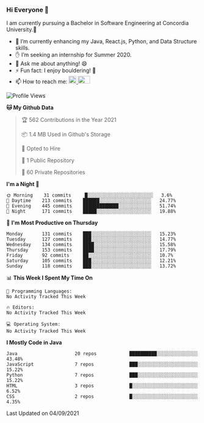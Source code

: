 ### Hi Everyone 👋
I am currently pursuing a Bachelor in Software Engineering at Concordia University.🏫

- 🌱 I’m currently enhancing my Java, React.js, Python, and Data Structure skills.
- ✋ I’m seeking an internship for Summer 2020.
- 💬 Ask me about anything! 😄
- ⚡ Fun fact: I enjoy bouldering! 🧗‍
- 📫 How to reach me: <a href="https://www.linkedin.com/in/siu-tong-ye/" target="_blank"> <img width="20px" width="32" src="https://cdn.jsdelivr.net/npm/simple-icons@v3/icons/linkedin.svg" /> </a> <a href="mailto:SiuTongYe@gmail.com" target="_blank"> <img height="20" width="32" src="https://cdn.jsdelivr.net/npm/simple-icons@v3/icons/gmail.svg" /> </a>

<!--START_SECTION:waka-->
![Profile Views](http://img.shields.io/badge/Profile%20Views-1-blue)

**🐱 My Github Data** 

> 🏆 562 Contributions in the Year 2021
 > 
> 📦 1.4 MB Used in Github's Storage 
 > 
> 💼 Opted to Hire
 > 
> 📜 1 Public Repository 
 > 
> 🔑 60 Private Repositories  
 > 
**I'm a Night 🦉** 

```text
🌞 Morning    31 commits     █░░░░░░░░░░░░░░░░░░░░░░░░   3.6% 
🌆 Daytime    213 commits    ██████░░░░░░░░░░░░░░░░░░░   24.77% 
🌃 Evening    445 commits    █████████████░░░░░░░░░░░░   51.74% 
🌙 Night      171 commits    █████░░░░░░░░░░░░░░░░░░░░   19.88%

```
📅 **I'm Most Productive on Thursday** 

```text
Monday       131 commits    ███░░░░░░░░░░░░░░░░░░░░░░   15.23% 
Tuesday      127 commits    ███░░░░░░░░░░░░░░░░░░░░░░   14.77% 
Wednesday    134 commits    ████░░░░░░░░░░░░░░░░░░░░░   15.58% 
Thursday     153 commits    ████░░░░░░░░░░░░░░░░░░░░░   17.79% 
Friday       92 commits     ██░░░░░░░░░░░░░░░░░░░░░░░   10.7% 
Saturday     105 commits    ███░░░░░░░░░░░░░░░░░░░░░░   12.21% 
Sunday       118 commits    ███░░░░░░░░░░░░░░░░░░░░░░   13.72%

```


📊 **This Week I Spent My Time On** 

```text
💬 Programming Languages: 
No Activity Tracked This Week

🔥 Editors: 
No Activity Tracked This Week

💻 Operating System: 
No Activity Tracked This Week

```

**I Mostly Code in Java** 

```text
Java                     20 repos            ██████████░░░░░░░░░░░░░░░   43.48% 
JavaScript               7 repos             ███░░░░░░░░░░░░░░░░░░░░░░   15.22% 
Python                   7 repos             ███░░░░░░░░░░░░░░░░░░░░░░   15.22% 
HTML                     3 repos             █░░░░░░░░░░░░░░░░░░░░░░░░   6.52% 
CSS                      2 repos             █░░░░░░░░░░░░░░░░░░░░░░░░   4.35%

```



 Last Updated on 04/09/2021
<!--END_SECTION:waka-->

